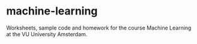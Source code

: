 # machine-learning
Worksheets, sample code and homework for the course Machine Learning at the VU University Amsterdam.
